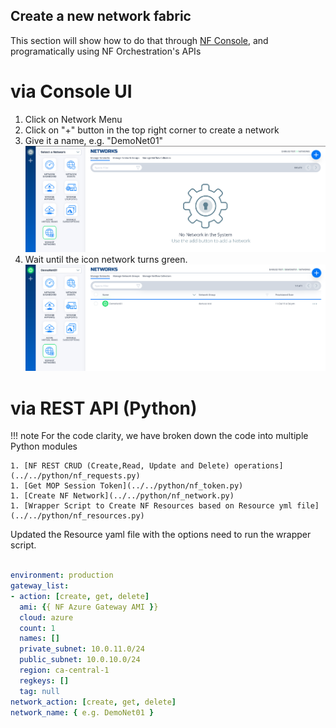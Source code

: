 
## Create a new network fabric
This section will show how to do that through [NF Console](https://nfconsole.io), and programatically  using NF Orchestration's APIs

# via Console UI
1. Click on Network Menu
1. Click on "+" button in the top right corner to create a network
1. Give it a name, e.g. "DemoNet01"
![Image](../images/NetworkMopMenu.png)
1. Wait until the icon network turns green.
![Image](../images/NetworkMopMenuGreen.png)

# via REST API (Python)

!!! note
    For the code clarity, we have broken down the code into multiple Python modules  

    1. [NF REST CRUD (Create,Read, Update and Delete) operations](../../python/nf_requests.py)
    1. [Get MOP Session Token](../../python/nf_token.py)
    1. [Create NF Network](../../python/nf_network.py)
    1. [Wrapper Script to Create NF Resources based on Resource yml file](../../python/nf_resources.py)

Updated the Resource yaml file with the options need to run the wrapper script.
``` yaml

environment: production
gateway_list:
- action: [create, get, delete]
  ami: {{ NF Azure Gateway AMI }}
  cloud: azure
  count: 1
  names: []
  private_subnet: 10.0.11.0/24
  public_subnet: 10.0.10.0/24
  region: ca-central-1
  regkeys: []
  tag: null
network_action: [create, get, delete]
network_name: { e.g. DemoNet01 }
```
